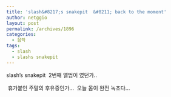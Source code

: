 ```yaml
---
title: 'slash&#8217;s snakepit  &#8211; back to the moment'
author: netggio
layout: post
permalink: /archives/1896
categories:
  - 음악
tags:
  - slash
  - slashs snakepit
---
```

  
  
<SPAN dir=ltr id=eow-title title="slash's snakepit BACK TO THE MOMENT">slash&#8217;s snakepit&nbsp; 2번째 앨범이 였던가.. &nbsp;  
  
&nbsp;휴가붙인 주말의 후유증인가&#8230;&nbsp; 오늘 몸이 완전 녹초다&#8230;</SPAN>